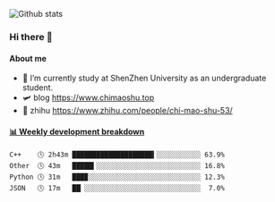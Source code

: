 ![Github stats](https://github-readme-stats.vercel.app/api?username=chimaoshu&show_icons=true&theme=cobalt)

### Hi there 👋

#### About me

- 🏫 I’m currently study at ShenZhen University as an undergraduate student.
- 🛩️ blog  https://www.chimaoshu.top
- 🎯 zhihu https://www.zhihu.com/people/chi-mao-shu-53/

<!-- waka-box start -->
#### <a href="https://gist.github.com/e235103f6d3ace58395a9ff863c34467" target="_blank">📊 Weekly development breakdown</a>
```text
C++    🕓 2h43m ████████████████████▍░░░░░░░░░░░ 63.9%
Other  🕓 43m   █████▍░░░░░░░░░░░░░░░░░░░░░░░░░░ 16.8%
Python 🕓 31m   ███▉░░░░░░░░░░░░░░░░░░░░░░░░░░░░ 12.3%
JSON   🕓 17m   ██▏░░░░░░░░░░░░░░░░░░░░░░░░░░░░░  7.0%
```
<!-- Powered by https://github.com/YouEclipse/waka-box-go . -->
<!-- waka-box end -->
